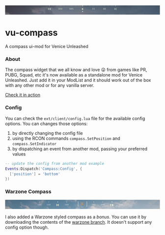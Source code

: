 ![vu-compass](./assets/vu-ccompass.small.png)

# vu-compass
A compass ui-mod for Venice Unleashed

### About

The compass widget that we all know and love 😜 from games like PR, PUBG, Squad, etc it's now available as a standalone mod for Venice Unleashed. Just add it in your ModList and it should work out of the box with any other mod or for any vanilla server.

[Check it in action](https://www.youtube.com/watch?v=lqQGXFswomc)

### Config

You can check the `ext/client/config.lua` file for the available config options. You can changes those options:
1. by directly changing the config file
2. using the RCON commands `compass.SetPosition` and `compass.SetIndicator`
3. by dispatching an event from another mod, passing your preferred values
```lua
-- update the config from another mod example
Events:Dispatch('Compass:Config', {
  ['position'] = 'bottom'
})
```

### Warzone Compass

![vu-compass warzone](./assets/vu-ccompass.warzone.small.png)

I also added a Warzone styled compass as a *bonus*. You can use it by downloading the contents of the [warzone branch](https://github.com/kapraran/vu-compass/tree/warzone). It doesn't support any config option though.
